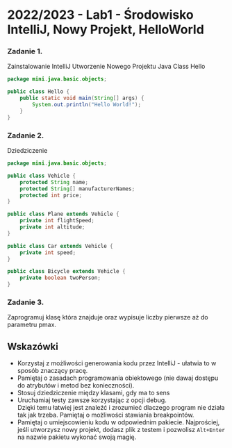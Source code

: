 # 2022/2023 - Lab1 - Środowisko IntelliJ, Nowy Projekt, HelloWorld

### Zadanie 1.
Zainstalowanie IntelliJ
Utworzenie Nowego Projektu
Java Class Hello

```java
package mini.java.basic.objects;

public class Hello {
    public static void main(String[] args) {
        System.out.println("Hello World!");
    }
}
```

### Zadanie 2.
Dziedziczenie

```java
package mini.java.basic.objects;

public class Vehicle {
    protected String name;
    protected String[] manufacturerNames;
    protected int price;
}

public class Plane extends Vehicle {
    private int flightSpeed;
    private int altitude;
}

public class Car extends Vehicle {
    private int speed;
}

public class Bicycle extends Vehicle {
    private boolean twoPerson;
}
```

### Zadanie 3.
Zaprogramuj klasę która znajduje oraz wypisuje liczby pierwsze aż do parametru pmax.



## Wskazówki
- Korzystaj z możliwości generowania kodu przez IntelliJ - ułatwia to w sposób znaczący pracę. 
- Pamiętaj o zasadach programowania obiektowego (nie dawaj dostępu do atrybutów i metod bez konieczności).
- Stosuj dziedziczenie między klasami, gdy ma to sens
- Uruchamiaj testy zawsze korzystając z opcji debug.  
Dzięki temu łatwiej jest znaleźć i zrozumieć dlaczego program nie działa tak jak trzeba.  Pamiętaj o możliwości stawiania breakpointów.
- Pamiętaj o umiejscowieniu kodu w odpowiednim pakiecie. 
Najprościej, jeśli utworzysz nowy projekt, dodasz plik z testem i pozwolisz `Alt+Enter` 
na nazwie pakietu wykonać swoją magię.

